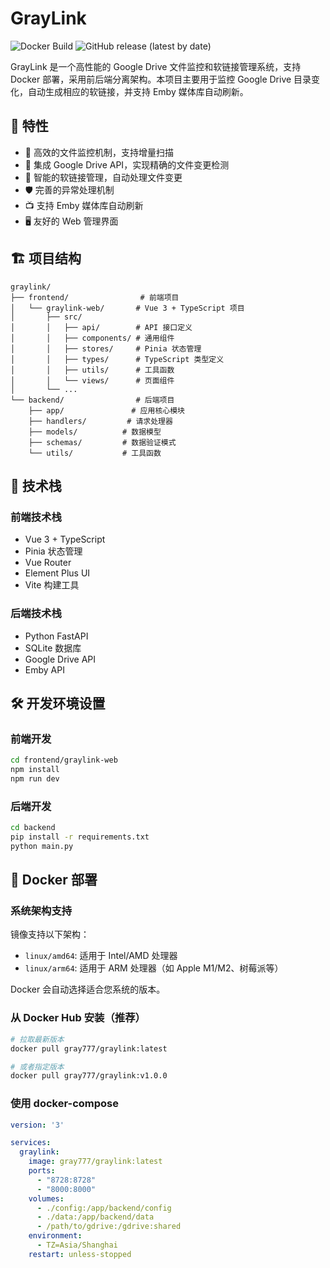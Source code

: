 # GrayLink

![Docker Build](https://github.com/graysui/graylink1/actions/workflows/docker-publish.yml/badge.svg)
![GitHub release (latest by date)](https://img.shields.io/github/v/release/graysui/graylink1)

GrayLink 是一个高性能的 Google Drive 文件监控和软链接管理系统，支持 Docker 部署，采用前后端分离架构。本项目主要用于监控 Google Drive 目录变化，自动生成相应的软链接，并支持 Emby 媒体库自动刷新。

## 🌟 特性

- 🚀 高效的文件监控机制，支持增量扫描
- 🔌 集成 Google Drive API，实现精确的文件变更检测
- 🔗 智能的软链接管理，自动处理文件变更
- 🛡️ 完善的异常处理机制
- 📺 支持 Emby 媒体库自动刷新
- 🖥️ 友好的 Web 管理界面

## 🏗️ 项目结构

```
graylink/
├── frontend/                # 前端项目
│   └── graylink-web/       # Vue 3 + TypeScript 项目
│       ├── src/
│       │   ├── api/        # API 接口定义
│       │   ├── components/ # 通用组件
│       │   ├── stores/     # Pinia 状态管理
│       │   ├── types/      # TypeScript 类型定义
│       │   ├── utils/      # 工具函数
│       │   └── views/      # 页面组件
│       └── ...
└── backend/                # 后端项目
    ├── app/               # 应用核心模块
    ├── handlers/         # 请求处理器
    ├── models/          # 数据模型
    ├── schemas/         # 数据验证模式
    └── utils/           # 工具函数
```

## 🚀 技术栈

### 前端技术栈
- Vue 3 + TypeScript
- Pinia 状态管理
- Vue Router
- Element Plus UI
- Vite 构建工具

### 后端技术栈
- Python FastAPI
- SQLite 数据库
- Google Drive API
- Emby API

## 🛠️ 开发环境设置

### 前端开发
```bash
cd frontend/graylink-web
npm install
npm run dev
```

### 后端开发
```bash
cd backend
pip install -r requirements.txt
python main.py
```

## 🐳 Docker 部署

### 系统架构支持

镜像支持以下架构：
- `linux/amd64`: 适用于 Intel/AMD 处理器
- `linux/arm64`: 适用于 ARM 处理器（如 Apple M1/M2、树莓派等）

Docker 会自动选择适合您系统的版本。

### 从 Docker Hub 安装（推荐）

```bash
# 拉取最新版本
docker pull gray777/graylink:latest

# 或者指定版本
docker pull gray777/graylink:v1.0.0
```

### 使用 docker-compose

```yaml
version: '3'

services:
  graylink:
    image: gray777/graylink:latest
    ports:
      - "8728:8728"
      - "8000:8000"
    volumes:
      - ./config:/app/backend/config
      - ./data:/app/backend/data
      - /path/to/gdrive:/gdrive:shared
    environment:
      - TZ=Asia/Shanghai
    restart: unless-stopped
```